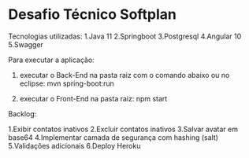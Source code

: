 # Desafio Técnico Softplan

Tecnologias utilizadas:
  1.Java 11
  2.Springboot
  3.Postgresql
  4.Angular 10
  5.Swagger

Para executar a aplicação:

1. executar o Back-End na pasta raiz com o comando abaixo ou no eclipse:
mvn spring-boot:run

2. executar o Front-End na pasta raiz:
npm start

Backlog:

  1.Exibir contatos inativos
  2.Excluir contatos inativos
  3.Salvar avatar em base64
  4.Implementar camada de segurança com hashing (salt)
  5.Validações adicionais
  6.Deploy Heroku
